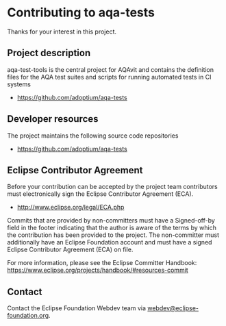 # Contributing to aqa-tests

Thanks for your interest in this project.

## Project description

aqa-test-tools is the central project for AQAvit and contains the definition files for the AQA test suites
and scripts for running automated tests in CI systems

* https://github.com/adoptium/aqa-tests

## Developer resources

The project maintains the following source code repositories

* https://github.com/adoptium/aqa-tests

## Eclipse Contributor Agreement

Before your contribution can be accepted by the project team contributors must
electronically sign the Eclipse Contributor Agreement (ECA).

* http://www.eclipse.org/legal/ECA.php

Commits that are provided by non-committers must have a Signed-off-by field in
the footer indicating that the author is aware of the terms by which the
contribution has been provided to the project. The non-committer must
additionally have an Eclipse Foundation account and must have a signed Eclipse
Contributor Agreement (ECA) on file.

For more information, please see the Eclipse Committer Handbook:
https://www.eclipse.org/projects/handbook/#resources-commit

## Contact

Contact the Eclipse Foundation Webdev team via webdev@eclipse-foundation.org.
